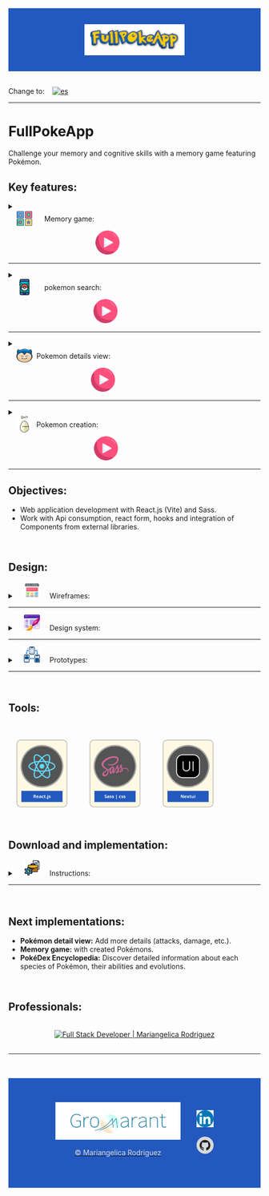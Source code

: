 <div style="display:flex; justify-content:center; align-items:center; padding:1rem; background-color: #2359be">
  <div style="display:flex; flex-wrap:wrap; justify-content:center; align-items:center; padding:1rem; background-image: url('src/assets/images/wallpaper-pokemondark-pokemon.jpg'); width:100%;">
  <img src="src/assets/images/FullPOkeApp-title.png" style="min-width:200px; width:40%;" alt="Gromarant logo" title="Gromarant"/>
  </div>
</div>

<br>

Change to:&nbsp; &nbsp; [![es](https://img.shields.io/badge/idioma-Spanish-blue.svg)](README.es.md)

---
# FullPokeApp
Challenge your memory and cognitive skills with a memory game featuring Pokémon. 
<br>

## Key features:

<details>
<summary>
<div style="display:flex; flex-wrap:wrap; gap:8px; align-items:center; padding: 0 1rem;">
<img src="src/assets/images/memory-game.png" title="Memory game" alt="Memory game" style="width:32px;"/> &nbsp; &nbsp;
  Memory game:
  <div style="display: flex; justify-content: center; align-items:center; width:60%; margin-left:2.5rem;">
  <a href="https://www.gromarant.com/">
    <img src="src/assets/images/play.png" alt="Play icon" title="Play now" style="width:48px; height:48px;"/>
  </a> 
  </div>
</div>  
</summary>

<br>

Challenge your memory and cognitive skills with a memory game featuring Pokémon.

<br>

<img src="src/assets/images/memoryPage.png" title="memory game" alt="memory game"/>

<br>
<br>

### Details:

<div style="display:flex; flex-direction: column; gap:1rem; padding:1rem; background-color:black">

  <div>

  The game begins with all cards face down and the player turns over two cards for each move. If the two cards have the same image, they remain face up; otherwise, they are face down again.

### Components
  - 12 pokémon cards.
  - Reset button, to play again with the same cards in a different order.
  - New game button, to change cards.
  - Movement counter.
  - Pop-up with data about the game won and buttons to play a new game, reset the game or close the pop-up.

  </div>
  <a href="https://www.gromarant.com/">
  <div style="display: flex; flex-wrap:wrap; justify-content: center; align-items:center; gap:8px; padding:8px 16px; background: #FFCC01; width:fit-content; margin:16px auto;">
    <img src="src/assets/images/play.png" alt="Play icon" title="Play now" style="width:48px; height:48px;"/>
    <p style="color:black; text-align:center; margin:0; font-weight:600;">Play now</p>
  </div>
  </a> 
</div>
</details>

---

<details>
<summary>
<div style="display:flex; flex-wrap:wrap; gap:8px; align-items:center; padding: 0 1rem;">
<img src="src/assets/images/pokemon-go.png" title="cybersecurity" alt="cybersecurity Logo" style="width:32px;"/> &nbsp; &nbsp;
  pokemon search:
  <div style="display: flex; justify-content: center; align-items:center; width:58.5%; margin-left:2.5rem;">
  <a href="https://www.gromarant.com/">
    <img src="src/assets/images/play.png" alt="Play icon" title="Go to the search Page" style="width:48px; height:48px;"/>
  </a> 
  </div>
</div> 
</summary>
  
<br>

Search for your favorite Pokemon and select to see their details.

<img src="src/assets/images/searchPage.png" title="Search Page" alt="Search Page"/>

<br>
<br>

### Details:

<div style="display:flex; flex-direction: column; gap:8px; justify-content: center; padding:1rem; background-color:black">

  <div>

  Search by matching the name of the Pokemon. Once you enter the search name or character and press search, the pokemon that matches the search will be displayed below.

### Components

 - Search bar.
 - Recent Pokemon search list (Pokemon details view).
 - List of created pokemons.
 - Button to return to the top of the search page.

<br>

  On this page you can see the pokemon lists when there is not a search in course.
  </div>

  <a href="https://www.gromarant.com/">
  <div style="display: flex; flex-wrap:wrap; justify-content: center; align-items:center; gap:8px; padding:8px 16px; background: #FFCC01; width:fit-content; margin:8px auto 16px;">
    <img src="src/assets/images/play.png" alt="Play icon" title="Play now" style="width:48px; height:48px;"/>
    <p style="color:black; text-align:center; margin:0; font-weight:600;">Go to search</p>
  </div>
  </a> 
</div>
</details>

---

<details>
<summary>
<div style="display:flex; flex-wrap:wrap; gap:8px; align-items:center; padding: 0 1rem;">
  <img src="src/assets/images/snorlax.png" title="cybersecurity" alt="cybersecurity Logo" style="width:32px;"/>
  Pokemon details view: 
  <div style="display: flex; justify-content: center; align-items:center; width:56.4%; margin-left:2.5rem;">
  <a href="https://www.gromarant.com/">
    <img src="src/assets/images/play.png" alt="Play icon" title="See details of a pokemon" style="width:48px; height:48px;"/>
  </a> 
  </div>
</div> 
</summary>

<br>

Here you see the card with the details of the Pokemon selected in the search list.

<div style="display:flex; flex-wrap:wrap; gap:2rem; align-items:center; justify-content: center; padding:1rem;">
  <img src="src/assets/images/searchedDetailsPage.png" title="Details of pokemon searched" alt="Details card of a pokemon searched" style="width:200px;"/>
  <img src="src/assets/images/createdDetailsPage.png" title="Details of pokemon searched" alt="Details card of a pokemon created" style="width:200px;"/>
</div>

<br>

### Details:

<br>

<div style="display:flex; flex-direction: column; gap:1rem; justify-content: center; padding:1rem; background-color:black">

  <div>

  It contains a card with the Pokémon's details: name, image, weight, height, type-One and/or type-Two.

### Components

 - Pokemon Details Card.
 - Button to return to the search engine.

  </div>

  <a href="https://www.gromarant.com/">
  <div style="display: flex; flex-wrap:wrap; justify-content: center; align-items:center; gap:8px; padding:8px 16px; background: #FFCC01; width:fit-content; margin:16px auto;">
    <img src="src/assets/images/play.png" alt="Play icon" title="Play now" style="width:48px; height:48px;"/>
    <p style="color:black; text-align:center; margin:0; font-weight:600;">See a Pokemon</p>
  </div>
  </a> 
</div>
</details>

---

<details>
<summary>
<div style="display:flex; flex-wrap:wrap; gap:8px; align-items:center; padding: 0 1rem;">
  <img src="src/assets/images/egg.png" style="width:32px;"/>
  Pokemon creation: 
  <div style="display: flex; justify-content: center; align-items:center; width:59%; margin-left:2.5rem;">
  <a href="https://www.gromarant.com/">
    <img src="src/assets/images/play.png" alt="Play icon" title="Go to the create page" style="width:48px; height:48px;"/>
  </a> 
  </div>
</div> 
</summary>

<br>

Create your own pokemons, customize their appearance, attributes.

<img src="src/assets/images/createFormPage.png" title="Creation page" alt="Creation page"/>

<br>
<br>

### Details:

<br>

<div style="display:flex; flex-direction: column; gap:1rem; justify-content: center; padding:1rem; background-color:black">

  <div>

### Components

 - Creation form.
 - Error pop-up, with Details and examples for filling out the input.

  </div>
  <a href="https://www.gromarant.com/">
  <div style="display: flex; flex-wrap:wrap; justify-content: center; align-items:center; gap:8px; padding:8px 16px; background: #FFCC01; width:fit-content; margin:16px auto;">
    <img src="src/assets/images/play.png" alt="Play icon" title="Play now" style="width:48px; height:48px;"/>
    <p style="color:black; text-align:center; margin:0; font-weight:600;">Go to the create</p>
  </div>
  </a> 
</div>
</details>

---

## Objectives: 

 - Web application development with React.js (Vite) and Sass.
 - Work with Api consumption, react form, hooks and integration of Components from external libraries.

<br>

## Design: 

<details>
  <summary>&nbsp; &nbsp; <img src="src/assets/images/wireframe.png" title="cybersecurity" alt="cybersecurity Logo" style="width:32px;"/> &nbsp; &nbsp; Wireframes:</summary>

<br>

xxxxxxxxxx

<img src="assets/icon_dataScience_plus.png" title="Data Science" alt="Data Science Logo" style="height: 107px; width: 102px;"/>

<br>
<br>

### Details:

<br>

<div style="display:flex; flex-wrap:wrap; gap:2rem; align-items:center; padding:1rem; background-color:black">

  <div>

### Components

 - xxxxxxxxxxxx
  </div>
</div>
</details>

---

<details>
  <summary>&nbsp; &nbsp; <img src="src/assets/images/web-design.png" title="cybersecurity" alt="cybersecurity Logo" style="width:32px;"/> &nbsp; &nbsp; Design system:</summary>

<br>

xxxxxxxxxx

<img src="assets/icon_dataScience_plus.png" title="Data Science" alt="Data Science Logo" style="height: 107px; width: 102px;"/>

<br>
<br>

### Details:

<br>

<div style="display:flex; flex-wrap:wrap; gap:2rem; align-items:center; padding:1rem; background-color:black">

  <div>

### Components

 - xxxxxxxxxxxx
  </div>
</div>
</details>

---

<details>
  <summary>&nbsp; &nbsp; <img src="src/assets/images/prototype.png" title="cybersecurity" alt="cybersecurity Logo" style="width:32px;"/> &nbsp; &nbsp; Prototypes:</summary>

<br>

xxxxxxxxxx

<img src="assets/icon_dataScience_plus.png" title="Data Science" alt="Data Science Logo" style="height: 107px; width: 102px;"/>

<br>
<br>

### Details:

<br>

<div style="display:flex; flex-wrap:wrap; gap:2rem; align-items:center; padding:1rem; background-color:black">

  <div>

### Components

 - xxxxxxxxxxxx
  </div>
</div>
</details>

---

<br>

## Tools:

<br>

<div style="display:flex; flex-wrap:wrap; gap:1rem; align-items:center; padding:1rem;">
  <img src="src/assets/images/react_yellowLogo.png" title="React.js" alt="React.js Logo" style="width:102px; border-radius:8px;"/>&nbsp; &nbsp;
  <img src="src/assets/images/sass_yellowLogo.png" title="Sass | css" alt="Sass | css Logo" style="width:102px; border-radius:8px;"/>&nbsp; &nbsp;
  <img src="src/assets/images/nextui_yellowLogo.png" title="Nextui" alt="Nextui Logo" style="width:102px; border-radius:8px;"/>
</div>

<br>

## Download and implementation:

<details>
  <summary>&nbsp; &nbsp; <img src="src/assets/images/management.png" title="cybersecurity" alt="cybersecurity Logo" style="width:32px;"/> &nbsp; &nbsp; Instructions:</summary>

<br>

xxxxxxxxxx

<img src="assets/icon_dataScience_plus.png" title="Data Science" alt="Data Science Logo" style="height: 107px; width: 102px;"/>

<br>
<br>

### Details:

<br>

<div style="display:flex; flex-wrap:wrap; gap:2rem; align-items:center; padding:1rem; background-color:black">

  <div>

### Components

 - xxxxxxxxxxxx
  </div>
</div>
</details>

---

<br>

## Next implementations:

 - **Pokémon detail view:** Add more details (attacks, damage, etc.).
 - **Memory game:** with created Pokémons.
 - **PokéDex Encyclopedia:** Discover detailed information about each species of Pokémon, their abilities and evolutions.

<br>

## Professionals:

<div style="display:flex; flex-wrap:wrap; gap:1rem; justify-content:center; align-items:center; padding:1rem;">
  <a href="https://www.linkedin.com/in/judit-r-ab8734b0/">
    <img src="assets/collaborator_card_mariangelica.png" style="width:135px; height:190px;" alt="Full Stack Developer | Mariangelica Rodriguez" title="Full Stack Developer | Mariangelica Rodriguez"/>
  </a>
</div>

---

<br>
<br>

<div style="display:flex; justify-content:center; align-items:center; padding:1rem; background-color: #2359be">
  <div style="display:flex; flex-wrap:wrap; justify-content:center; align-items:center; padding:1rem; background-image: url('src/assets/images/wallpaper-pokemondark-pokemon.jpg'); width:100%;">

  <div style="display:flex; flex-direction:column; justify-content:center; align-items:center; padding:1rem;">
  <a href="https://www.gromarant.com/" style="text-align:center;">
  <img src="src/assets/images/logoGromarant-2023.png" style="width:250px;" alt="Gromarant logo" title="Gromarant"/>
  <p style="color: #D9D9D9">© Mariangelica Rodriguez</p>
  </a>
  </div>

  <div style="display:flex; flex-direction:column; justify-content:center; align-items:center; gap:1rem; padding:1rem;">
  <a href="https://www.linkedin.com/in/mariangelicarodriguezperez/"  style="color: #D9D9D9">
    <img src="src/assets/images/linkedIn.png" style="width:34px; height:34px" alt="Gromarant logo" title="Gromarant"/>
  </a>
  <a href="https://github.com/Gromarant"  style="color: #D9D9D9">
    <img src="src/assets/images/githubLogo.png" style="width:34px; height:34px; border-radius:50%" alt="Gromarant logo" title="Gromarant"/>
  </a>
  </div>
  </div>
</div>
